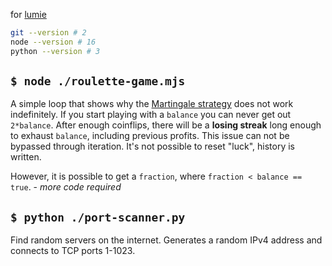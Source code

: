 for [lumie](https://github.com/LumieOwO)

```sh
git --version # 2
node --version # 16
python --version # 3
```

## `$ node ./roulette-game.mjs`

A simple loop that shows why the [Martingale strategy](https://en.wikipedia.org/wiki/Martingale_(betting_system)) does not work indefinitely. If you start playing with a `balance` you can never get out `2*balance`. After enough coinflips, there will be a **losing streak** long enough to exhaust `balance`, including previous profits. This issue can not be bypassed through iteration. It's not possible to reset "luck", history is written.

However, it is possible to get a `fraction`, where `fraction < balance == true`. - _more code required_

## `$ python ./port-scanner.py`

Find random servers on the internet. Generates a random IPv4 address and connects to TCP ports 1-1023.
